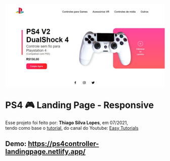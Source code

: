 <!---->
<div align="center">
<img src="./ReadMeFiles/app.jpg" align="center">
</div>

# PS4 🎮 Landing Page - Responsive

<p>Esse projeto foi feito por: <strong>Thiago Silva Lopes</strong>, em 07/2021,</br>
tendo como base o <a href="https://www.youtube.com/watch?v=lAOkx2yZESY" target="_blank">tutorial,</a>
do canal do Youtube: <a href="https://www.youtube.com/channel/UCkjoHfkLEy7ZT4bA2myJ8xA" target="_blank">
Easy Tutorials</a></p>

## Demo: https://ps4controller-landingpage.netlify.app/
